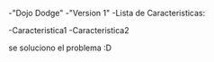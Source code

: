 -"Dojo Dodge"
-"Version 1"
-Lista de Caracteristicas:



-Caracteristica1
-Caracteristica2


se soluciono el problema :D

